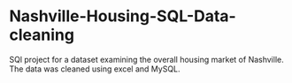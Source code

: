 # Nashville-Housing-SQL-Data-cleaning

SQl project for a dataset examining the overall housing market of Nashville. The data was cleaned using excel and MySQL.
